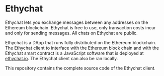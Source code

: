 # Ethychat

Ethychat lets you exchange messages between any addresses on the Ethereum blockchain.
Ethychat is free to use, only transaction costs incur and only for sending messages.
All chats on Ethychat are public.

Ethychat is a DApp that runs fully distributed on the Ethereum blockchain. The Ethychat client to
interface with the Ethereum block chain and with the Ethychat smart contract is a JavaScript software
that is deployed at <a href="http://ethychat.io" target="_blank">ethychat.io</a>. The Ethychat client can also be ran locally.

This repository contains the complete source code of the Ethychat client. 
